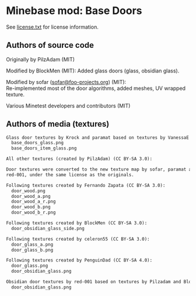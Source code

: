 Minebase mod: Base Doors
========================
See [license.txt](./license.txt) for license information.

Authors of source code
----------------------
Originally by PilzAdam (MIT)

Modified by BlockMen (MIT): Added glass doors (glass, obsidian glass).

Modified by sofar (sofar@foo-projects.org) (MIT):  
Re-implemented most of the door algorithms, added meshes, UV wrapped texture.

Various Minetest developers and contributors (MIT)


Authors of media (textures)
---------------------------
```txt
Glass door textures by Krock and paramat based on textures by VanessaE (CC BY-SA 3.0):
  base_doors_glass.png
  base_doors_item_glass.png

All other textures (created by PilzAdam) (CC BY-SA 3.0):

Door textures were converted to the new texture map by sofar, paramat and
red-001, under the same license as the originals.

Following textures created by Fernando Zapata (CC BY-SA 3.0):
  door_wood.png
  door_wood_a.png
  door_wood_a_r.png
  door_wood_b.png
  door_wood_b_r.png

Following textures created by BlockMen (CC BY-SA 3.0):
  door_obsidian_glass_side.png

Following textures created by celeron55 (CC BY-SA 3.0):
  door_glass_a.png
  door_glass_b.png

Following textures created by PenguinDad (CC BY-SA 4.0):
  door_glass.png
  door_obsidian_glass.png

Obsidian door textures by red-001 based on textures by Pilzadam and BlockMen (CC BY-SA 3.0):
  door_obsidian_glass.png
```
